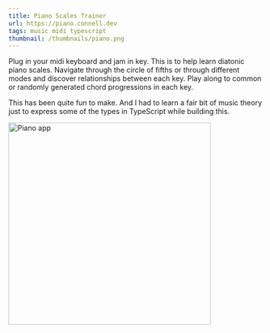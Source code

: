```yaml
---
title: Piano Scales Trainer
url: https://piano.connell.dev
tags: music midi typescript
thumbnail: /thumbnails/piano.png
---
```


Plug in your midi keyboard and jam in key. This is to help learn diatonic piano scales. Navigate through the circle of fifths or through different modes and discover relationships between each key. Play along to common or randomly generated chord progressions in each key.

This has been quite fun to make. And I had to learn a fair bit of music theory just to express some of the types in TypeScript while building this.

<!--more-->

<a href="https://piano.connell.dev" target="_blank">
    <img src="/thumbnails/piano.png" width="400" alt="Piano app" />
</a>